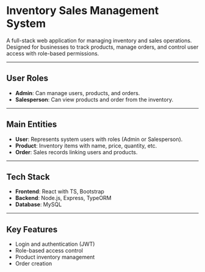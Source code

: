 # Inventory Sales Management System

A full-stack web application for managing inventory and sales operations. Designed for businesses to track products, manage orders, and control user access with role-based permissions.

---

## User Roles

- **Admin**: Can manage users, products, and orders.
- **Salesperson**: Can view products and order from the inventory.

---

## Main Entities

- **User**: Represents system users with roles (Admin or Salesperson).
- **Product**: Inventory items with name, price, quantity, etc.
- **Order**: Sales records linking users and products.

---

##  Tech Stack

- **Frontend**: React with TS, Bootstrap
- **Backend**: Node.js, Express, TypeORM
- **Database**: MySQL

---

##  Key Features

- Login and authentication (JWT)
- Role-based access control
- Product inventory management
- Order creation

